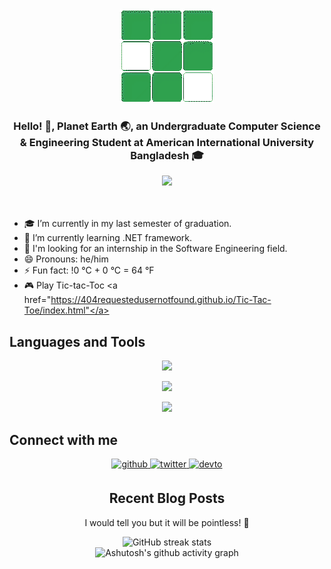 <div align="center">
<img src="https://github.com/404RequestedUserNotFound/404RequestedUserNotFound/blob/main/Cube-White.gif" />
</div>  
  

### <div align="center">Hello! 👋, Planet Earth 🌏, an Undergraduate Computer Science & Engineering Student at American International University Bangladesh 🎓</div>  
<div align="center">
  <img src="https://gpvc.arturio.dev/404RequestedUserNotFound">
</div>


<br/>
<br/>


- 🎓 I’m currently in my last semester of graduation.  
- 📖 I’m currently learning .NET framework.
- 🤔 I'm looking for an internship in the Software Engineering field.
- 😄 Pronouns: he/him  
- ⚡ Fun fact: !0 °C + 0 °C = 64 °F
- 🎮 Play Tic-tac-Toc   <a href="https://404requestedusernotfound.github.io/Tic-Tac-Toe/index.html"</a>


## Languages and Tools
<p align="center">
  <a href="https://skillicons.dev">
    <img src="https://skillicons.dev/icons?i=cs,cpp,js,html,css,dotnet,java,mysql,php,github,linux,postman,git" />
  </a>
</p>


<p align="center">
    <img src="https://github-readme-stats.vercel.app/api/top-langs/?username=404RequestedUserNotFound&layout=compact)](https://github.com/anuraghazra/github-readme-stats)" />
</p>


<p align="center">
    <img src="https://github-readme-stats.vercel.app/api?username=404RequestedUserNotFound&show_icons=true&count_private=true" />
</p>


## Connect with me  
<div align="center">
  
<a href="https://github.com/404RequestedUserNotFound" target="_blank">
<img src=https://img.shields.io/badge/github-%2324292e.svg?&style=for-the-badge&logo=github&logoColor=white alt=github style="margin-bottom: 5px;" />
</a>
  
<a href="https://twitter.com/iamrishavanand" target="_blank">
<img src=https://img.shields.io/badge/twitter-%2300acee.svg?&style=for-the-badge&logo=twitter&logoColor=white alt=twitter style="margin-bottom: 5px;" />
</a>
  
<a href="https://dev.to/404requestedusernotfound" target="_blank">
<img src=https://img.shields.io/badge/dev.to-%2308090A.svg?&style=for-the-badge&logo=dev.to&logoColor=white alt=devto style="margin-bottom: 5px;" />
</a>
  

## Recent Blog Posts  
<!-- BLOG-POST-LIST:START -->  
  I would tell you but it will be pointless! 🙈
<!-- BLOG-POST-LIST:END -->  

![GitHub streak stats](https://streak-stats.demolab.com/?user=404RequestedUserNotFound)  
![Ashutosh's github activity graph](https://github-readme-activity-graph.cyclic.app/graph?username=404RequestedUserNotFound&theme=github-compact)
